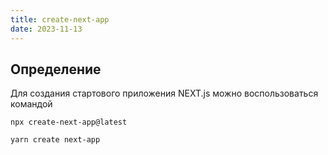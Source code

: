 ```yaml
---
title: create-next-app
date: 2023-11-13
---
```

## Определение
Для создания стартового приложения NEXT.js можно воспользоваться командой
```
npx create-next-app@latest
```

```
yarn create next-app
```